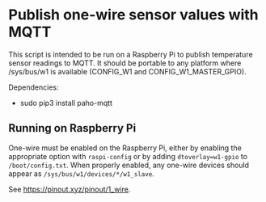 # Publish one-wire sensor values with MQTT

This script is intended to be run on a Raspberry Pi to publish temperature sensor readings to MQTT. It should be portable to any platform where /sys/bus/w1 is available (CONFIG_W1 and CONFIG_W1_MASTER_GPIO).

Dependencies:

- sudo pip3 install paho-mqtt


## Running on Raspberry Pi

One-wire must be enabled on the Raspberry Pi, either by enabling the appropriate option with `raspi-config` or by adding `dtoverlay=w1-gpio` to `/boot/config.txt`. When properly enabled, any one-wire devices should appear as `/sys/bus/w1/devices/*/w1_slave`.

See https://pinout.xyz/pinout/1_wire.
